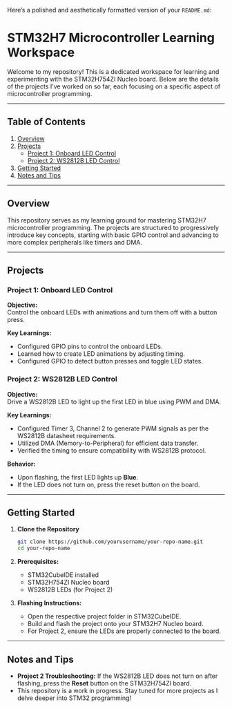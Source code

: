Here’s a polished and aesthetically formatted version of your `README.md`:

# STM32H7 Microcontroller Learning Workspace

Welcome to my repository! This is a dedicated workspace for learning and experimenting with the STM32H754ZI Nucleo board. Below are the details of the projects I’ve worked on so far, each focusing on a specific aspect of microcontroller programming.

---

## Table of Contents
1. [Overview](#overview)
2. [Projects](#projects)
   - [Project 1: Onboard LED Control](#project-1-onboard-led-control)
   - [Project 2: WS2812B LED Control](#project-2-ws2812b-led-control)
3. [Getting Started](#getting-started)
4. [Notes and Tips](#notes-and-tips)

---

## Overview

This repository serves as my learning ground for mastering STM32H7 microcontroller programming. The projects are structured to progressively introduce key concepts, starting with basic GPIO control and advancing to more complex peripherals like timers and DMA.

---

## Projects

### Project 1: Onboard LED Control

**Objective:**  
Control the onboard LEDs with animations and turn them off with a button press.

**Key Learnings:**  
- Configured GPIO pins to control the onboard LEDs.
- Learned how to create LED animations by adjusting timing.
- Configured GPIO to detect button presses and toggle LED states.

### Project 2: WS2812B LED Control

**Objective:**  
Drive a WS2812B LED to light up the first LED in blue using PWM and DMA.

**Key Learnings:**  
- Configured Timer 3, Channel 2 to generate PWM signals as per the WS2812B datasheet requirements.
- Utilized DMA (Memory-to-Peripheral) for efficient data transfer.
- Verified the timing to ensure compatibility with WS2812B protocol.

**Behavior:**  
- Upon flashing, the first LED lights up **Blue**.
- If the LED does not turn on, press the reset button on the board.

---

## Getting Started

1. **Clone the Repository**  
   ```bash
   git clone https://github.com/yourusername/your-repo-name.git
   cd your-repo-name
   ```

2. **Prerequisites:**  
   - STM32CubeIDE installed
   - STM32H754ZI Nucleo board
   - WS2812B LEDs (for Project 2)

3. **Flashing Instructions:**  
   - Open the respective project folder in STM32CubeIDE.
   - Build and flash the project onto your STM32H7 Nucleo board.
   - For Project 2, ensure the LEDs are properly connected to the board.

---

## Notes and Tips

- **Project 2 Troubleshooting:** If the WS2812B LED does not turn on after flashing, press the **Reset** button on the STM32H754ZI board.
- This repository is a work in progress. Stay tuned for more projects as I delve deeper into STM32 programming!


